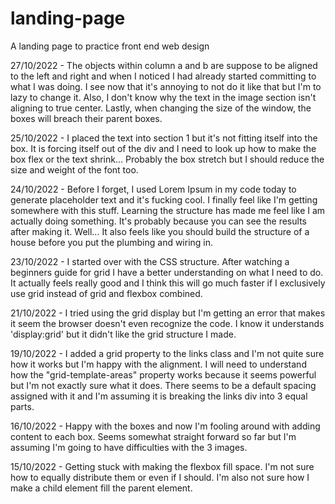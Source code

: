 # landing-page
A landing page to practice front end web design

27/10/2022 - The objects within column a and b are suppose to be aligned to the left and right and when I noticed I had already started committing to what I was doing. I see now that it's annoying to not do it like that but I'm to lazy to change it. Also, I don't know why the text in the image section isn't aligning to true center. Lastly, when changing the size of the window, the boxes will breach their parent boxes.

25/10/2022 - I placed the text into section 1 but it's not fitting itself into the box. It is forcing itself out of the div and I need to look up how to make the box flex or the text shrink... Probably the box stretch but I should reduce the size and weight of the font too.

24/10/2022 - Before I forget, I used Lorem Ipsum in my code today to generate placeholder text and it's fucking cool. I finally feel like I'm getting somewhere with this stuff. Learning the structure has made me feel like I am actually doing something. It's probably because you can see the results after making it. Well... It also feels like you should build the structure of a house before you put the plumbing and wiring in.

23/10/2022 - I started over with the CSS structure. After watching a beginners guide for grid I have a better understanding on what I need to do. It actually feels really good and I think this will go much faster if I exclusively use grid instead of grid and flexbox combined.

21/10/2022 - I tried using the grid display but I'm getting an error that makes it seem the browser doesn't even recognize the code. I know it understands 'display:grid' but it didn't like the grid structure I made.

19/10/2022 - I added a grid property to the links class and I'm not quite sure how it works but I'm happy with the alignment. I will need to understand how the "grid-template-areas" property works because it seems powerful but I'm not exactly sure what it does. There seems to be a default spacing assigned with it and I'm assuming it is breaking the links div into 3 equal parts.

16/10/2022 - Happy with the boxes and now I'm fooling around with adding content to each box. Seems somewhat straight forward so far but I'm assuming I'm going to have difficulties with the 3 images.

15/10/2022 - Getting stuck with making the flexbox fill space. I'm not sure how to equally distribute them or even if I should. I'm also not sure how I make a child element fill the parent element.